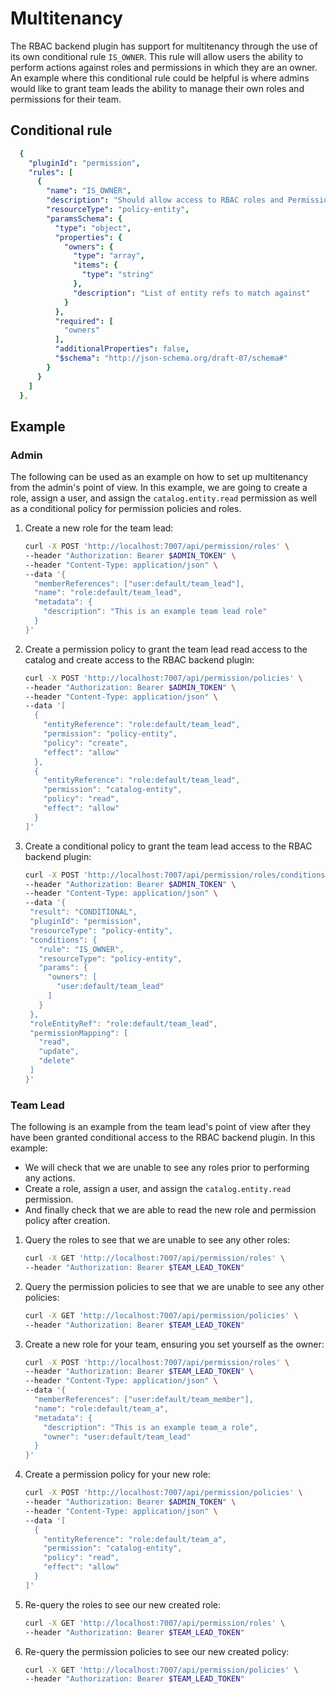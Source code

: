 # Multitenancy

The RBAC backend plugin has support for multitenancy through the use of its own conditional rule `IS_OWNER`. This rule will allow users the ability to perform actions against roles and permissions in which they are an owner. An example where this conditional rule could be helpful is where admins would like to grant team leads the ability to manage their own roles and permissions for their team.

## Conditional rule

```yaml
  {
    "pluginId": "permission",
    "rules": [
      {
        "name": "IS_OWNER",
        "description": "Should allow access to RBAC roles and Permissions through ownership",
        "resourceType": "policy-entity",
        "paramsSchema": {
          "type": "object",
          "properties": {
            "owners": {
              "type": "array",
              "items": {
                "type": "string"
              },
              "description": "List of entity refs to match against"
            }
          },
          "required": [
            "owners"
          ],
          "additionalProperties": false,
          "$schema": "http://json-schema.org/draft-07/schema#"
        }
      }
    ]
  },
```

## Example

### Admin

The following can be used as an example on how to set up multitenancy from the admin's point of view. In this example, we are going to create a role, assign a user, and assign the `catalog.entity.read` permission as well as a conditional policy for permission policies and roles.

1. Create a new role for the team lead:

   ```bash
   curl -X POST 'http://localhost:7007/api/permission/roles' \
   --header "Authorization: Bearer $ADMIN_TOKEN" \
   --header "Content-Type: application/json" \
   --data '{
     "memberReferences": ["user:default/team_lead"],
     "name": "role:default/team_lead",
     "metadata": {
       "description": "This is an example team lead role"
     }
   }'
   ```

2. Create a permission policy to grant the team lead read access to the catalog and create access to the RBAC backend plugin:

   ```bash
   curl -X POST 'http://localhost:7007/api/permission/policies' \
   --header "Authorization: Bearer $ADMIN_TOKEN" \
   --header "Content-Type: application/json" \
   --data '[
     {
       "entityReference": "role:default/team_lead",
       "permission": "policy-entity",
       "policy": "create",
       "effect": "allow"
     },
     {
       "entityReference": "role:default/team_lead",
       "permission": "catalog-entity",
       "policy": "read",
       "effect": "allow"
     }
   ]'
   ```

3. Create a conditional policy to grant the team lead access to the RBAC backend plugin:

   ```bash
   curl -X POST 'http://localhost:7007/api/permission/roles/conditions' \
   --header "Authorization: Bearer $ADMIN_TOKEN" \
   --header "Content-Type: application/json" \
   --data '{
    "result": "CONDITIONAL",
    "pluginId": "permission",
    "resourceType": "policy-entity",
    "conditions": {
      "rule": "IS_OWNER",
      "resourceType": "policy-entity",
      "params": {
        "owners": [
          "user:default/team_lead"
        ]
      }
    },
    "roleEntityRef": "role:default/team_lead",
    "permissionMapping": [
      "read",
      "update",
      "delete"
    ]
   }'
   ```

### Team Lead

The following is an example from the team lead's point of view after they have been granted conditional access to the RBAC backend plugin. In this example:

- We will check that we are unable to see any roles prior to performing any actions.
- Create a role, assign a user, and assign the `catalog.entity.read` permission.
- And finally check that we are able to read the new role and permission policy after creation.

1. Query the roles to see that we are unable to see any other roles:

   ```bash
   curl -X GET 'http://localhost:7007/api/permission/roles' \
   --header "Authorization: Bearer $TEAM_LEAD_TOKEN"
   ```

2. Query the permission policies to see that we are unable to see any other policies:

   ```bash
   curl -X GET 'http://localhost:7007/api/permission/policies' \
   --header "Authorization: Bearer $TEAM_LEAD_TOKEN"
   ```

3. Create a new role for your team, ensuring you set yourself as the owner:

   ```bash
   curl -X POST 'http://localhost:7007/api/permission/roles' \
   --header "Authorization: Bearer $TEAM_LEAD_TOKEN" \
   --header "Content-Type: application/json" \
   --data '{
     "memberReferences": ["user:default/team_member"],
     "name": "role:default/team_a",
     "metadata": {
       "description": "This is an example team_a role",
       "owner": "user:default/team_lead"
     }
   }'
   ```

4. Create a permission policy for your new role:

   ```bash
   curl -X POST 'http://localhost:7007/api/permission/policies' \
   --header "Authorization: Bearer $ADMIN_TOKEN" \
   --header "Content-Type: application/json" \
   --data '[
     {
       "entityReference": "role:default/team_a",
       "permission": "catalog-entity",
       "policy": "read",
       "effect": "allow"
     }
   ]'
   ```

5. Re-query the roles to see our new created role:

   ```bash
   curl -X GET 'http://localhost:7007/api/permission/roles' \
   --header "Authorization: Bearer $TEAM_LEAD_TOKEN"
   ```

6. Re-query the permission policies to see our new created policy:

   ```bash
   curl -X GET 'http://localhost:7007/api/permission/policies' \
   --header "Authorization: Bearer $TEAM_LEAD_TOKEN"
   ```
